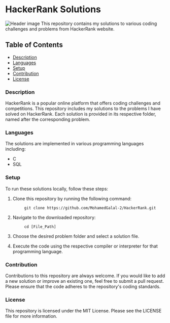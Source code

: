 # HackerRank Solutions
![Header image](https://i0.wp.com/gradsingames.com/wp-content/uploads/2016/05/856771_668224053197841_1943699009_o.png)
This repository contains my solutions to various coding challenges and problems from HackerRank website.

## Table of Contents
- [Description](#Description)
- [Languages](#Languages)
- [Setup](#Setup)
- [Contribution](#Contribution)
- [License](#License)

### Description
HackerRank is a popular online platform that offers coding challenges and competitions. This repository includes my solutions to the problems I have solved on HackerRank. Each solution is provided in its respective folder, named after the corresponding problem.

### Languages
The solutions are implemented in various programming languages including:

* C
* SQL

### Setup
To run these solutions locally, follow these steps:

1. Clone this repository by running the following command:

            git clone https://github.com/MohamedGalal-2/HackerRank.git
   
2. Navigate to the downloaded repository:

            cd [File_Path]
   
4. Choose the desired problem folder and select a solution file.
   
6. Execute the code using the respective compiler or interpreter for that programming language.


### Contribution
Contributions to this repository are always welcome. If you would like to add a new solution or improve an existing one, feel free to submit a pull request. Please ensure that the code adheres to the repository's coding standards.

### License
This repository is licensed under the MIT License. Please see the LICENSE file for more information.
